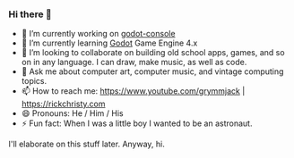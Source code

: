 ### Hi there 👋

- 🔭 I’m currently working on [godot-console](https://github.com/grymmjack/godot-console)
- 🌱 I’m currently learning [Godot](https://godotengine.org) Game Engine 4.x
- 👯 I’m looking to collaborate on building old school apps, games, and so on in any language. I can draw, make music, as well as code.
- 💬 Ask me about computer art, computer music, and vintage computing topics.
- 📫 How to reach me: https://www.youtube.com/grymmjack | https://rickchristy.com
- 😄 Pronouns: He / Him / His
- ⚡ Fun fact: When I was a little boy I wanted to be an astronaut.

I'll elaborate on this stuff later. Anyway, hi.
